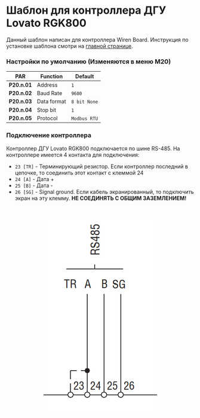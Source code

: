 # Шаблон для контроллера ДГУ Lovato RGK800
Данный шаблон написан для контроллера Wiren Board. Инструкция по установке шаблона смотри на [главной странице](https://github.com/SmithLEDs/wirenboard#установка-шаблонов-в-контроллер).

### Настройки по умолчанию (Изменяются в меню М20)

| PAR | Function | Default |
|----------|----------|----------|
| **P20.n.01** | Address | `1` |
| **P20.n.02** | Baud Rate | `9600` |
| **P20.n.03** | Data format | `8 bit None` |
| **P20.n.04** | Stop bit  | `1` |
| **P20.n.05** | Protocol | `Modbus RTU` |


### Подключение контроллера
Контроллер ДГУ Lovato RGK800 подключается по шине RS-485. На контроллере имеется 4 контакта для подключения:
- `23 [TR]` - Терминирующий резистор. Если контроллер последний в цепочке, то соединить этот контакт с клеммой 24
- `24 [A]` - Дата +
- `25 [B]` - Дата -
- `26 [SG]` - Signal ground. Если кабель экранированный, то подключить экран на эту клемму. **НЕ СОЕДИНЯТЬ С ОБЩИМ ЗАЗЕМЛЕНИЕМ!**

<h1 align="center">
  <img src="/contact.png">
  <br>
</h1>


